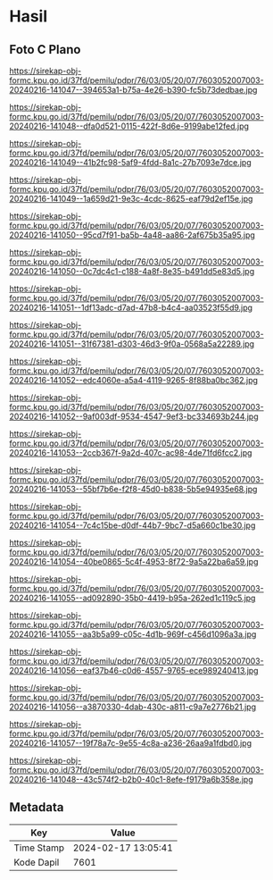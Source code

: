 # Hasil

## Foto C Plano

https://sirekap-obj-formc.kpu.go.id/37fd/pemilu/pdpr/76/03/05/20/07/7603052007003-20240216-141047--394653a1-b75a-4e26-b390-fc5b73dedbae.jpg

https://sirekap-obj-formc.kpu.go.id/37fd/pemilu/pdpr/76/03/05/20/07/7603052007003-20240216-141048--dfa0d521-0115-422f-8d6e-9199abe12fed.jpg

https://sirekap-obj-formc.kpu.go.id/37fd/pemilu/pdpr/76/03/05/20/07/7603052007003-20240216-141049--41b2fc98-5af9-4fdd-8a1c-27b7093e7dce.jpg

https://sirekap-obj-formc.kpu.go.id/37fd/pemilu/pdpr/76/03/05/20/07/7603052007003-20240216-141049--1a659d21-9e3c-4cdc-8625-eaf79d2ef15e.jpg

https://sirekap-obj-formc.kpu.go.id/37fd/pemilu/pdpr/76/03/05/20/07/7603052007003-20240216-141050--95cd7f91-ba5b-4a48-aa86-2af675b35a95.jpg

https://sirekap-obj-formc.kpu.go.id/37fd/pemilu/pdpr/76/03/05/20/07/7603052007003-20240216-141050--0c7dc4c1-c188-4a8f-8e35-b491dd5e83d5.jpg

https://sirekap-obj-formc.kpu.go.id/37fd/pemilu/pdpr/76/03/05/20/07/7603052007003-20240216-141051--1df13adc-d7ad-47b8-b4c4-aa03523f55d9.jpg

https://sirekap-obj-formc.kpu.go.id/37fd/pemilu/pdpr/76/03/05/20/07/7603052007003-20240216-141051--31f67381-d303-46d3-9f0a-0568a5a22289.jpg

https://sirekap-obj-formc.kpu.go.id/37fd/pemilu/pdpr/76/03/05/20/07/7603052007003-20240216-141052--edc4060e-a5a4-4119-9265-8f88ba0bc362.jpg

https://sirekap-obj-formc.kpu.go.id/37fd/pemilu/pdpr/76/03/05/20/07/7603052007003-20240216-141052--9af003df-9534-4547-9ef3-bc334693b244.jpg

https://sirekap-obj-formc.kpu.go.id/37fd/pemilu/pdpr/76/03/05/20/07/7603052007003-20240216-141053--2ccb367f-9a2d-407c-ac98-4de71fd6fcc2.jpg

https://sirekap-obj-formc.kpu.go.id/37fd/pemilu/pdpr/76/03/05/20/07/7603052007003-20240216-141053--55bf7b6e-f2f8-45d0-b838-5b5e94935e68.jpg

https://sirekap-obj-formc.kpu.go.id/37fd/pemilu/pdpr/76/03/05/20/07/7603052007003-20240216-141054--7c4c15be-d0df-44b7-9bc7-d5a660c1be30.jpg

https://sirekap-obj-formc.kpu.go.id/37fd/pemilu/pdpr/76/03/05/20/07/7603052007003-20240216-141054--40be0865-5c4f-4953-8f72-9a5a22ba6a59.jpg

https://sirekap-obj-formc.kpu.go.id/37fd/pemilu/pdpr/76/03/05/20/07/7603052007003-20240216-141055--ad092890-35b0-4419-b95a-262ed1c119c5.jpg

https://sirekap-obj-formc.kpu.go.id/37fd/pemilu/pdpr/76/03/05/20/07/7603052007003-20240216-141055--aa3b5a99-c05c-4d1b-969f-c456d1096a3a.jpg

https://sirekap-obj-formc.kpu.go.id/37fd/pemilu/pdpr/76/03/05/20/07/7603052007003-20240216-141056--eaf37b46-c0d6-4557-9765-ece989240413.jpg

https://sirekap-obj-formc.kpu.go.id/37fd/pemilu/pdpr/76/03/05/20/07/7603052007003-20240216-141056--a3870330-4dab-430c-a811-c9a7e2776b21.jpg

https://sirekap-obj-formc.kpu.go.id/37fd/pemilu/pdpr/76/03/05/20/07/7603052007003-20240216-141057--19f78a7c-9e55-4c8a-a236-26aa9a1fdbd0.jpg

https://sirekap-obj-formc.kpu.go.id/37fd/pemilu/pdpr/76/03/05/20/07/7603052007003-20240216-141048--43c574f2-b2b0-40c1-8efe-f9179a6b358e.jpg


## Metadata

| Key        | Value               |
| ---------- | ------------------- |
| Time Stamp | 2024-02-17 13:05:41 |
| Kode Dapil | 7601                |



